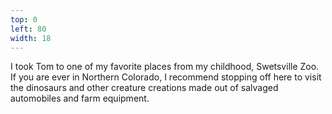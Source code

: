 ```yaml
---
top: 0
left: 80
width: 18
---
```

<span class="voice--teresa">
I took Tom to one of my favorite places from my childhood, Swetsville Zoo.
If you are ever in Northern Colorado,
I recommend stopping off here to visit the dinosaurs and other creature creations
made out of salvaged automobiles and farm equipment.
</span>

